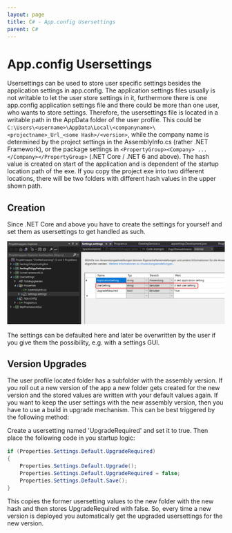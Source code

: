 ```yaml
---
layout: page
title: C# - App.config Usersettings
parent: C#
---
```


# App.config Usersettings

Usersettings can be used to store user specific settings besides the application settings in app.config. The application settings files usually is not writable to let the user store settings in it, furthermore there is one app.config application settings file and there could be more than one user, who wants to store settings. Therefore, the usersettings file is located in a writable path in the AppData folder of the user profile. This could be `C:\Users\<username>\AppData\Local\<companyname>\<projectname>_Url_<some Hash>/<version>`, while the company name is determined by the project settings in the AssemblyInfo.cs (rather .NET Framework), or the package settings in `<PropertyGroup><Company> ... </Company></PropertyGroup>` (.NET Core / .NET 6 and above).
The hash value is created on start of the application and is dependent of the startup location path of the exe. If you copy the project exe into two different locations, there will be two folders with different hash values in the upper shown path.


## Creation

Since .NET Core and above you have to create the settings for yourself and set them as usersettings to get handled as such.

[![Usersettings](/assets/images/articles/usersettings/settings.png)](/assets/images/articles/usersettings/settings.png)

The settings can be defaulted here and later be overwritten by the user if you give them the possibility, e.g. with a settings GUI.


## Version Upgrades

The user profile located folder has a subfolder with the assembly version. If you roll out a new version of the app a new folder gets created for the new version and the stored values are written with your default values again.
If you want to keep the user settings with the new assembly version, then you have to use a build in upgrade mechanism. This can be best triggered by the following method:

Create a usersetting named 'UpgradeRequired' and set it to true. Then place the following code in you startup logic:

```csharp
if (Properties.Settings.Default.UpgradeRequired)
{
    Properties.Settings.Default.Upgrade();
    Properties.Settings.Default.UpgradeRequired = false;
    Properties.Settings.Default.Save();
}
```

This copies the former usersetting values to the new folder with the new hash and then stores UpgradeRequired with false. So, every time a new version is deployed you automatically get the upgraded usersettings for the new version.